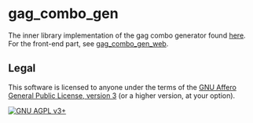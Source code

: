 # gag\_combo\_gen

The inner library implementation of the gag combo generator found
[here](https://zz.nfshost.com/). For the front-end part, see
[gag\_combo\_gen\_web](https://github.com/JonathanHelianthicusDoe/gag_combo_gen_web).

## Legal

This software is licensed to anyone under the terms of the [GNU Affero General
Public License, version 3](https://www.gnu.org/licenses/agpl-3.0.en.html) (or a
higher version, at your option).

[![GNU AGPL v3+](https://www.gnu.org/graphics/agplv3-with-text-162x68.png "GNU AGPL v3+")](https://www.gnu.org/licenses/agpl-3.0.en.html)
